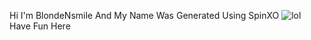 Hi I'm BlondeNsmile And My Name Was Generated Using SpinXO
![lol](https://github.com/BlondeNsmile/BlondeNsmile/image.gif?raw=true)
Have Fun Here
